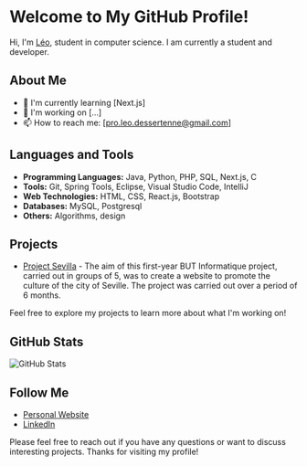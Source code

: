 # Welcome to My GitHub Profile!

Hi, I'm [Léo](https://perso-etudiant.u-pem.fr/~leo.dessertenne/Portfolio/), student in computer science. I am currently a student and developer.

## About Me

- 🌱 I'm currently learning [Next.js]
- 💼 I'm working on [...]
- 📫 How to reach me: [pro.leo.dessertenne@gmail.com]

## Languages and Tools

- **Programming Languages:** Java, Python, PHP, SQL, Next.js, C
- **Tools:** Git, Spring Tools, Eclipse, Visual Studio Code, IntelliJ
- **Web Technologies:** HTML, CSS, React.js, Bootstrap
- **Databases:** MySQL, Postgresql
- **Others:** Algorithms, design

## Projects

- [Project Sevilla](https://perso-etudiant.u-pem.fr/~leo.dessertenne/Project-Sevilla/) - The aim of this first-year BUT Informatique project, carried out in groups of 5, was to create a website to promote the culture of the city of Seville. The project was carried out over a period of 6 months.

Feel free to explore my projects to learn more about what I'm working on!

## GitHub Stats

![GitHub Stats](https://github-readme-stats.vercel.app/api?username=LeoDessertenne&show_icons=true&count_private=true&hide=prs&theme=radical)

## Follow Me

- [Personal Website](https://perso-etudiant.u-pem.fr/~leo.dessertenne/Portfolio/)
- [LinkedIn](https://www.linkedin.com/in/leo-dessertenne-3a571425b/)

Please feel free to reach out if you have any questions or want to discuss interesting projects. Thanks for visiting my profile!
